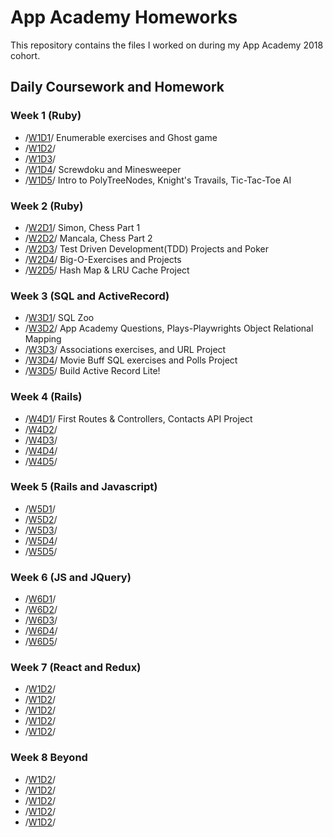 # App Academy Homeworks

This repository contains the files I worked on during my App Academy 2018 cohort.

## Daily Coursework and Homework

### Week 1 (Ruby)
  * /[W1D1]()/ Enumerable exercises and Ghost game
  * /[W1D2]()/
  * /[W1D3]()/
  * /[W1D4]()/ Screwdoku and Minesweeper
  * /[W1D5]()/ Intro to PolyTreeNodes, Knight's Travails, Tic-Tac-Toe AI
### Week 2 (Ruby)
  * /[W2D1](https://github.com/justjunior89/HW/tree/master/W2D1)/ Simon, Chess Part 1
  * /[W2D2](https://github.com/justjunior89/HW/tree/master/W2D2)/ Mancala, Chess Part 2
  * /[W2D3](https://github.com/justjunior89/HW/tree/master/W2D3)/ Test Driven Development(TDD) Projects and Poker
  * /[W2D4](https://github.com/justjunior89/HW/tree/master/W2D4)/ Big-O-Exercises and Projects
  * /[W2D5](https://github.com/justjunior89/HW/tree/master/W2D5)/ Hash Map & LRU Cache Project
### Week 3 (SQL and ActiveRecord)
  * /[W3D1](https://github.com/justjunior89/HW/tree/master/W3D1/SQL_Z00)/ SQL Zoo
  * /[W3D2](https://github.com/justjunior89/HW/tree/master/W3D2)/ App Academy Questions, Plays-Playwrights Object Relational Mapping
  * /[W3D3](https://github.com/justjunior89/HW/tree/master/W3D3)/ Associations exercises, and URL Project
  * /[W3D4](https://github.com/justjunior89/HW/tree/master/W3D4)/ Movie Buff SQL exercises and Polls Project
  * /[W3D5](https://github.com/justjunior89/HW/tree/master/W3D5/Active_Record_Exercises)/ Build Active Record Lite!

### Week 4 (Rails)
  * /[W4D1](https://github.com/justjunior89/HW/tree/master/W4D1)/ First Routes & Controllers, Contacts API Project
  * /[W4D2]()/
  * /[W4D3]()/
  * /[W4D4]()/
  * /[W4D5]()/

### Week 5 (Rails and Javascript)
  * /[W5D1]()/
  * /[W5D2]()/
  * /[W5D3]()/
  * /[W5D4]()/
  * /[W5D5]()/

### Week 6 (JS and JQuery)
  * /[W6D1]()/
  * /[W6D2]()/
  * /[W6D3]()/
  * /[W6D4]()/
  * /[W6D5]()/

### Week 7 (React and Redux)
  * /[W1D2]()/
  * /[W1D2]()/
  * /[W1D2]()/
  * /[W1D2]()/
  * /[W1D2]()/

### Week 8 Beyond
  * /[W1D2]()/
  * /[W1D2]()/
  * /[W1D2]()/
  * /[W1D2]()/
  * /[W1D2]()/
